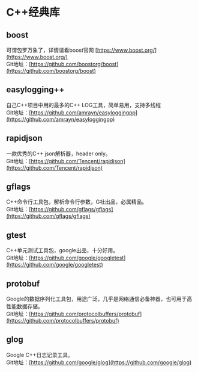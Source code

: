 # C++经典库

## boost
可谓包罗万象了，详情请看boost官网 [https://www.boost.org/](https://www.boost.org/)  
Git地址：[https://github.com/boostorg/boost](https://github.com/boostorg/boost)  

## easylogging++
自己C++项目中用的最多的C++ LOG工具，简单易用，支持多线程  
Git地址：[https://github.com/amrayn/easyloggingpp](https://github.com/amrayn/easyloggingpp)  

## rapidjson
一款优秀的C++ json解析器，header only。  
Git地址：[https://github.com/Tencent/rapidjson](https://github.com/Tencent/rapidjson)  

## gflags
C++命令行工具包，解析命令行参数，G社出品，必属精品。  
Git地址：[https://github.com/gflags/gflags](https://github.com/gflags/gflags)  

## gtest
C++单元测试工具包，google出品，十分好用。  
Git地址：[https://github.com/google/googletest](https://github.com/google/googletest)  

## protobuf
Google的数据序列化工具包，用途广泛，几乎是网络通信必备神器，也可用于高性能数据存储。  
Git地址：[https://github.com/protocolbuffers/protobuf](https://github.com/protocolbuffers/protobuf)

## glog
Google C++日志记录工具。  
Git地址：[https://github.com/google/glog](https://github.com/google/glog)  


